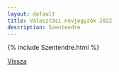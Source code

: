 ```yaml
---
layout: default
title: Választási névjegyzék 2022
description: Szentendre
---
```


{% include Szentendre.html %}

[Vissza](./)